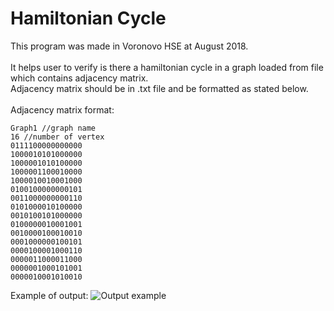 # Hamiltonian Cycle
This program was made in Voronovo HSE at August 2018.<br /><br />
It helps user to verify is there a hamiltonian cycle
in a graph loaded from file which contains adjacency matrix.<br />
Adjacency matrix should be in .txt file and be formatted as stated below.<br /><br />
Adjacency matrix format:
```
Graph1 //graph name
16 //number of vertex
0111100000000000
1000010101000000
1000001010100000
1000001100010000
1000010010001000
0100100000000101
0011000000000110
0101000010100000
0010100101000000
0100000010001001
0010000100010010
0001000000100101
0000100001000110
0000011000011000
0000001000101001
0000010001010010
```

Example of output:
![Output example](https://image.ibb.co/i6AFkz/Get_Image_1.gif)
